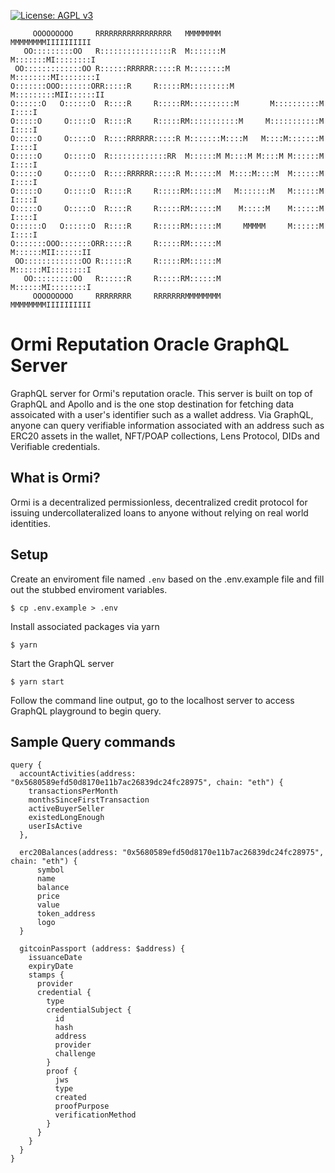 [![License: AGPL v3](https://img.shields.io/badge/License-AGPL%20v3-blue.svg)](https://www.gnu.org/licenses/agpl-3.0)
```
     OOOOOOOOO     RRRRRRRRRRRRRRRRR   MMMMMMMM               MMMMMMMMIIIIIIIIII
   OO:::::::::OO   R::::::::::::::::R  M:::::::M             M:::::::MI::::::::I
 OO:::::::::::::OO R::::::RRRRRR:::::R M::::::::M           M::::::::MI::::::::I
O:::::::OOO:::::::ORR:::::R     R:::::RM:::::::::M         M:::::::::MII::::::II
O::::::O   O::::::O  R::::R     R:::::RM::::::::::M       M::::::::::M  I::::I
O:::::O     O:::::O  R::::R     R:::::RM:::::::::::M     M:::::::::::M  I::::I
O:::::O     O:::::O  R::::RRRRRR:::::R M:::::::M::::M   M::::M:::::::M  I::::I
O:::::O     O:::::O  R:::::::::::::RR  M::::::M M::::M M::::M M::::::M  I::::I
O:::::O     O:::::O  R::::RRRRRR:::::R M::::::M  M::::M::::M  M::::::M  I::::I
O:::::O     O:::::O  R::::R     R:::::RM::::::M   M:::::::M   M::::::M  I::::I
O:::::O     O:::::O  R::::R     R:::::RM::::::M    M:::::M    M::::::M  I::::I
O::::::O   O::::::O  R::::R     R:::::RM::::::M     MMMMM     M::::::M  I::::I
O:::::::OOO:::::::ORR:::::R     R:::::RM::::::M               M::::::MII::::::II
 OO:::::::::::::OO R::::::R     R:::::RM::::::M               M::::::MI::::::::I
   OO:::::::::OO   R::::::R     R:::::RM::::::M               M::::::MI::::::::I
     OOOOOOOOO     RRRRRRRR     RRRRRRRMMMMMMMM               MMMMMMMMIIIIIIIIII

```
# Ormi Reputation Oracle GraphQL Server
GraphQL server for Ormi's reputation oracle. This server is built on top of GraphQL and Apollo and is the one stop destination for fetching data assoicated with a user's identifier such as a wallet address. Via GraphQL, anyone can query verifiable information associated with an address such as ERC20 assets in the wallet, NFT/POAP collections, Lens Protocol, DIDs and Verifiable credentials.

## What is Ormi?

Ormi is a decentralized permissionless, decentralized credit protocol for issuing undercollateralized loans to anyone without relying on real world identities.

## Setup

Create an enviroment file named `.env` based on the .env.example file and fill out the stubbed enviroment variables.

```
$ cp .env.example > .env
```

Install associated packages via yarn
```
$ yarn
```

Start the GraphQL server
```
$ yarn start
```

Follow the command line output, go to the localhost server to access GraphQL playground to begin query.

## Sample Query commands
```
query {
  accountActivities(address: "0x5680589efd50d8170e11b7ac26839dc24fc28975", chain: "eth") {
    transactionsPerMonth
    monthsSinceFirstTransaction
    activeBuyerSeller
    existedLongEnough
    userIsActive
  },
  
  erc20Balances(address: "0x5680589efd50d8170e11b7ac26839dc24fc28975", chain: "eth") {
      symbol
      name
      balance
      price
      value
      token_address
      logo
  }

  gitcoinPassport (address: $address) {
    issuanceDate
    expiryDate
    stamps {
      provider
      credential {
        type
        credentialSubject {
          id
          hash
          address
          provider
          challenge
        }
        proof {
          jws
          type
          created
          proofPurpose
          verificationMethod
        }
      }
    }
  }
}
```